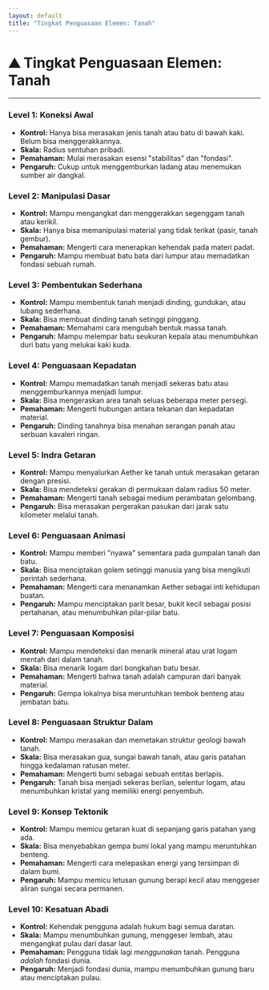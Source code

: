 ```yaml
---
layout: default
title: "Tingkat Penguasaan Elemen: Tanah"
---
```

# ⛰️ Tingkat Penguasaan Elemen: Tanah

---

### Level 1: Koneksi Awal
*   **Kontrol:** Hanya bisa merasakan jenis tanah atau batu di bawah kaki. Belum bisa menggerakkannya.
*   **Skala:** Radius sentuhan pribadi.
*   **Pemahaman:** Mulai merasakan esensi "stabilitas" dan "fondasi".
*   **Pengaruh:** Cukup untuk menggemburkan ladang atau menemukan sumber air dangkal.

### Level 2: Manipulasi Dasar
*   **Kontrol:** Mampu mengangkat dan menggerakkan segenggam tanah atau kerikil.
*   **Skala:** Hanya bisa memanipulasi material yang tidak terikat (pasir, tanah gembur).
*   **Pemahaman:** Mengerti cara menerapkan kehendak pada materi padat.
*   **Pengaruh:** Mampu membuat batu bata dari lumpur atau memadatkan fondasi sebuah rumah.

### Level 3: Pembentukan Sederhana
*   **Kontrol:** Mampu membentuk tanah menjadi dinding, gundukan, atau lubang sederhana.
*   **Skala:** Bisa membuat dinding tanah setinggi pinggang.
*   **Pemahaman:** Memahami cara mengubah bentuk massa tanah.
*   **Pengaruh:** Mampu melempar batu seukuran kepala atau menumbuhkan duri batu yang melukai kaki kuda.

### Level 4: Penguasaan Kepadatan
*   **Kontrol:** Mampu memadatkan tanah menjadi sekeras batu atau menggemburkannya menjadi lumpur.
*   **Skala:** Bisa mengeraskan area tanah seluas beberapa meter persegi.
*   **Pemahaman:** Mengerti hubungan antara tekanan dan kepadatan material.
*   **Pengaruh:** Dinding tanahnya bisa menahan serangan panah atau serbuan kavaleri ringan.

### Level 5: Indra Getaran
*   **Kontrol:** Mampu menyalurkan Aether ke tanah untuk merasakan getaran dengan presisi.
*   **Skala:** Bisa mendeteksi gerakan di permukaan dalam radius 50 meter.
*   **Pemahaman:** Mengerti tanah sebagai medium perambatan gelombang.
*   **Pengaruh:** Bisa merasakan pergerakan pasukan dari jarak satu kilometer melalui tanah.

### Level 6: Penguasaan Animasi
*   **Kontrol:** Mampu memberi "nyawa" sementara pada gumpalan tanah dan batu.
*   **Skala:** Bisa menciptakan golem setinggi manusia yang bisa mengikuti perintah sederhana.
*   **Pemahaman:** Mengerti cara menanamkan Aether sebagai inti kehidupan buatan.
*   **Pengaruh:** Mampu menciptakan parit besar, bukit kecil sebagai posisi pertahanan, atau menumbuhkan pilar-pilar batu.

### Level 7: Penguasaan Komposisi
*   **Kontrol:** Mampu mendeteksi dan menarik mineral atau urat logam mentah dari dalam tanah.
*   **Skala:** Bisa menarik logam dari bongkahan batu besar.
*   **Pemahaman:** Mengerti bahwa tanah adalah campuran dari banyak material.
*   **Pengaruh:** Gempa lokalnya bisa meruntuhkan tembok benteng atau jembatan batu.

### Level 8: Penguasaan Struktur Dalam
*   **Kontrol:** Mampu merasakan dan memetakan struktur geologi bawah tanah.
*   **Skala:** Bisa merasakan gua, sungai bawah tanah, atau garis patahan hingga kedalaman ratusan meter.
*   **Pemahaman:** Mengerti bumi sebagai sebuah entitas berlapis.
*   **Pengaruh:** Tanah bisa menjadi sekeras berlian, selentur logam, atau menumbuhkan kristal yang memiliki energi penyembuh.

### Level 9: Konsep Tektonik
*   **Kontrol:** Mampu memicu getaran kuat di sepanjang garis patahan yang ada.
*   **Skala:** Bisa menyebabkan gempa bumi lokal yang mampu meruntuhkan benteng.
*   **Pemahaman:** Mengerti cara melepaskan energi yang tersimpan di dalam bumi.
*   **Pengaruh:** Mampu memicu letusan gunung berapi kecil atau menggeser aliran sungai secara permanen.

### Level 10: Kesatuan Abadi
*   **Kontrol:** Kehendak pengguna adalah hukum bagi semua daratan.
*   **Skala:** Mampu menumbuhkan gunung, menggeser lembah, atau mengangkat pulau dari dasar laut.
*   **Pemahaman:** Pengguna tidak lagi *menggunakan* tanah. Pengguna *adalah* fondasi dunia.
*   **Pengaruh:** Menjadi fondasi dunia, mampu menumbuhkan gunung baru atau menciptakan pulau.